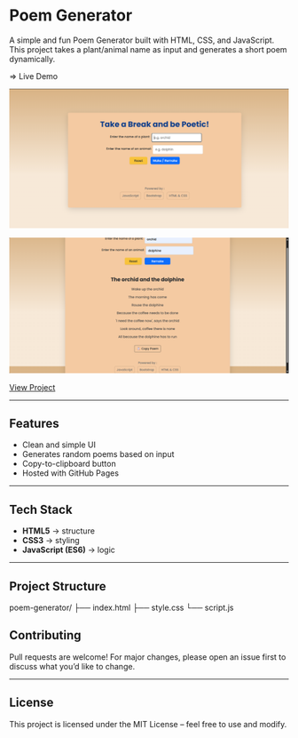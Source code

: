 # Poem Generator
A simple and fun Poem Generator built with HTML, CSS, and JavaScript.
This project takes a plant/animal name as input and generates a short poem dynamically.

=> Live Demo

![Poem Generator Screenshot 1](screenshot1.png)

![Poem Generator Screenshot 2](screenshot2.png)


[View Project]( https://krishnaveni-techie.github.io/poem-generator/)

---

##  Features

-  Clean and simple UI  
-  Generates random poems based on input  
-  Copy-to-clipboard button  
-  Hosted with GitHub Pages  

---

##  Tech Stack

- **HTML5** → structure  
- **CSS3** → styling  
- **JavaScript (ES6)** → logic  

---

## Project Structure

poem-generator/
├── index.html
├── style.css
└── script.js

## Contributing

Pull requests are welcome! For major changes, please open an issue first to discuss what you’d like to change.

---

##  License

This project is licensed under the MIT License – feel free to use and modify.
